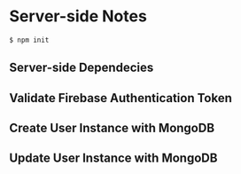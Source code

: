 # Server-side Notes

```txt
$ npm init
```

## Server-side Dependecies

## Validate Firebase Authentication Token

## Create User Instance with MongoDB

## Update User Instance with MongoDB
